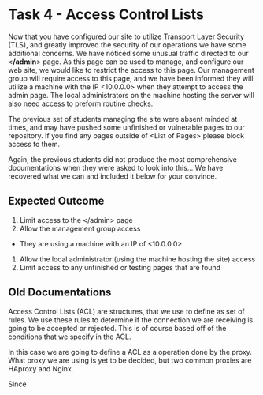 # Task 4 - Access Control Lists
Now that you have configured our site to utilize Transport Layer Security (TLS), and greatly improved the security of our operations we have some additional concerns. We have noticed some unusual traffic directed to our \<**/admin**\> page. As this page can be used to manage, and configure our web site, we would like to restrict the access to this page. Our management group will require access to this page, and we have been informed they will utilize a machine with the IP \<10.0.0.0\> when they attempt to access the admin page. The local administrators on the machine hosting the server will also need access to preform routine checks.

The previous set of students managing the site were absent minded at times, and may have pushed some unfinished or vulnerable pages to our repository. If you find any pages outside of \<List of Pages\> please block access to them.

Again, the previous students did not produce the most comprehensive documentations when they were asked to look into this... We have recovered what we can and included it below for your convince.  

## Expected Outcome
1. Limit access to the \</admin\> page
1. Allow the management group access
  * They are using a machine with an IP of \<10.0.0.0\>
1. Allow the local administrator (using the machine hosting the site) access
1. Limit access to any unfinished or testing pages that are found

## Old Documentations

Access Control Lists (ACL) are structures, that we use to define as set of rules. We use these rules to determine if the connection we are receiving is going to be accepted or rejected. This is of course based off of the conditions that we specify in the ACL.


In this case we are going to define a ACL as a operation done by the proxy. What proxy we are using is yet to be decided, but two common proxies are HAproxy and Nginx.


Since 